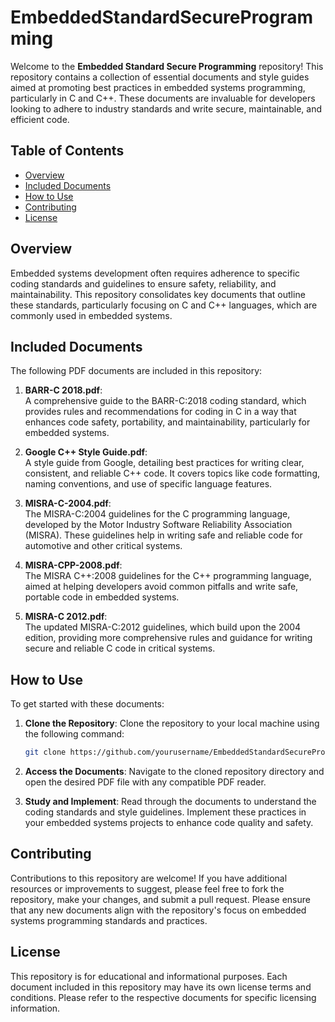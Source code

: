 # EmbeddedStandardSecureProgramming

Welcome to the **Embedded Standard Secure Programming** repository! This repository contains a collection of essential documents and style guides aimed at promoting best practices in embedded systems programming, particularly in C and C++. These documents are invaluable for developers looking to adhere to industry standards and write secure, maintainable, and efficient code.

## Table of Contents

- [Overview](#overview)
- [Included Documents](#included-documents)
- [How to Use](#how-to-use)
- [Contributing](#contributing)
- [License](#license)

## Overview

Embedded systems development often requires adherence to specific coding standards and guidelines to ensure safety, reliability, and maintainability. This repository consolidates key documents that outline these standards, particularly focusing on C and C++ languages, which are commonly used in embedded systems.

## Included Documents

The following PDF documents are included in this repository:

1. **BARR-C 2018.pdf**:  
   A comprehensive guide to the BARR-C:2018 coding standard, which provides rules and recommendations for coding in C in a way that enhances code safety, portability, and maintainability, particularly for embedded systems.

2. **Google C++ Style Guide.pdf**:  
   A style guide from Google, detailing best practices for writing clear, consistent, and reliable C++ code. It covers topics like code formatting, naming conventions, and use of specific language features.

3. **MISRA-C-2004.pdf**:  
   The MISRA-C:2004 guidelines for the C programming language, developed by the Motor Industry Software Reliability Association (MISRA). These guidelines help in writing safe and reliable code for automotive and other critical systems.

4. **MISRA-CPP-2008.pdf**:  
   The MISRA C++:2008 guidelines for the C++ programming language, aimed at helping developers avoid common pitfalls and write safe, portable code in embedded systems.

5. **MISRA-C 2012.pdf**:  
   The updated MISRA-C:2012 guidelines, which build upon the 2004 edition, providing more comprehensive rules and guidance for writing secure and reliable C code in critical systems.

## How to Use

To get started with these documents:

1. **Clone the Repository**: Clone the repository to your local machine using the following command:
   ```bash
   git clone https://github.com/yourusername/EmbeddedStandardSecureProgramming.git
   ```
   
2. **Access the Documents**: Navigate to the cloned repository directory and open the desired PDF file with any compatible PDF reader.

3. **Study and Implement**: Read through the documents to understand the coding standards and style guidelines. Implement these practices in your embedded systems projects to enhance code quality and safety.

## Contributing

Contributions to this repository are welcome! If you have additional resources or improvements to suggest, please feel free to fork the repository, make your changes, and submit a pull request. Please ensure that any new documents align with the repository's focus on embedded systems programming standards and practices.

## License

This repository is for educational and informational purposes. Each document included in this repository may have its own license terms and conditions. Please refer to the respective documents for specific licensing information.

